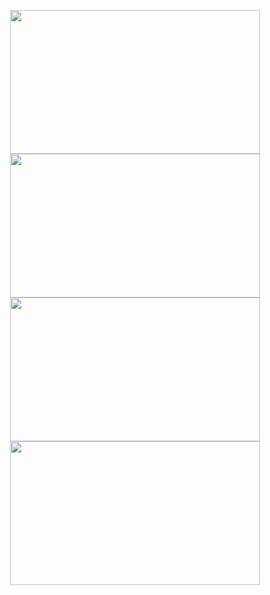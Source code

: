 <p align="center">
  <img src="https://github.com/user-attachments/assets/95f4a38b-1df3-40a9-87f6-fba325996ed3"  width="400" height="230"/>
  <img src="https://github.com/user-attachments/assets/a64feb92-7be7-493c-afaf-4c46f574b6a0"  width="400" height="230"/>
  <img src="https://github.com/user-attachments/assets/f7b7f451-8308-451d-98d7-e48388a6ce7d"  width="400" height="230"/>
  <img src="https://github.com/user-attachments/assets/727a97a7-e13d-42dc-b880-7bd8e5523775"  width="400" height="230"/>
</p>
